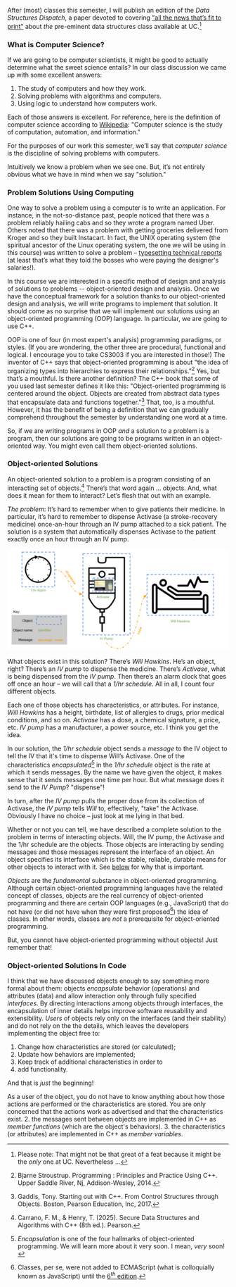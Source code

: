 After (most) classes this semester, I will publish an edition of the _Data Structures Dispatch_, a paper devoted to covering ["all the news that’s fit to print"](https://en.wikipedia.org/wiki/The_New_York_Times#Slogan) about _the_ pre-eminent data structures class available at UC.[^only]

[^only]: Please note: That might not be that great of a feat because it might be the _only_ one at UC. Nevertheless ...

### What is Computer Science?

If we are going to be computer scientists, it might be good to actually determine what the sweet science entails? In our class discussion we came up with some excellent answers:

1. The study of computers and how they work.
1. Solving problems with algorithms and computers.
1. Using logic to understand how computers work.

Each of those answers is excellent. For reference, here is the definition of computer science according to [Wikipedia](https://en.wikipedia.org/wiki/Computer_science): "Computer science is the study of computation, automation, and information."

For the purposes of our work this semester, we’ll say that _computer science_ is the discipline of solving problems with computers.

Intuitively we know a problem when we see one. But, it’s not entirely obvious what we have in mind when we say "solution."

### Problem Solutions Using Computing

One way to solve a problem using a computer is to write an application. For instance, in the not-so-distance past, people noticed that there was a problem reliably hailing cabs and so they wrote a program named Uber. Others noted that there was a problem with getting groceries delivered from Kroger and so they built Instacart. In fact, the UNIX operating system (the spiritual ancestor of the Linux operating system, the one we will be using in this course) was written to solve a problem – [typesetting technical reports](https://www.bell-labs.com/usr/dmr/www/hist.html) (at least that’s what they told the bosses who were paying the designer's salaries!).

In this course we are interested in a specific method of design and analysis of solutions to problems -- object-oriented design and analysis. Once we have the conceptual framework for a solution thanks to our object-oriented design and analysis, we will write programs to implement that solution. It should come as no surprise that we will implement our solutions using an object-oriented programming (OOP) language. In particular, we are going to use C++.

OOP is one of four (in most expert's analysis) programming paradigms, or styles. (If you are wondering, the other three are procedural, functional and logical. I encourage you to take CS3003 if you are interested in those!) The inventor of C++ says that object-oriented programming is about "the idea of organizing types into hierarchies to express their relationships."[^bjarne] Yes, but that’s a mouthful. Is there another definition? The C++ book that some of you used last semester defines it like this: "Object-oriented programming is centered around the object. Objects are created from abstract data types that encapsulate data and functions together."[^gaddis] That, too, is a mouthful. However, it has the benefit of being a definition that we can gradually comprehend throughout the semester by understanding one word at a time.

[^bjarne]: Bjarne Stroustrup. Programming : Principles and Practice Using C++. Upper Saddle River, Nj, Addison-Wesley, 2014.

[^gaddis]: Gaddis, Tony. Starting out with C++. From Control Structures through Objects. Boston, Pearson Education, Inc, 2017.

So, if we are writing programs in OOP _and_ a solution to a problem is a program, then our solutions are going to be programs written in an object-oriented way. You might even call them object-oriented solutions.

### Object-oriented Solutions

An object-oriented solution to a problem is a program consisting of an interacting set of objects.[^walls] There’s that word again ... objects. And, what does it mean for them to interact? Let’s flesh that out with an example.

[^walls]: Carrano, F. M., & Henry, T. (2025). Secure Data Structures and Algorithms with C++ (8th ed.). Pearson.

_The problem_: It’s hard to remember when to give patients their medicine. In particular, it’s hard to remember to dispense Activase (a stroke-recovery medicine) once-an-hour through an IV pump attached to a sick patient. The solution is a system that automatically dispenses Activase to the patient exactly once an hour through an IV pump.

![ExampleOOSolution.png](./graphics/ExampleOOSolution.png)

What objects exist in this solution? There’s _Will Hawkins_. He’s an object, right? There’s an _IV pump_ to dispense the medicine. There’s _Activase_, what is being dispensed from the _IV pump_. Then there’s an alarm clock that goes off once an hour – we will call that a _1/hr schedule_. All in all, I count four different objects.

Each one of those objects has characteristics, or attributes. For instance, _Will Hawkins_ has a height, birthdate, list of allergies to drugs, prior medical conditions, and so on. _Activase_ has a dose, a chemical signature, a price, etc. _IV pump_ has a manufacturer, a power source, etc. I think you get the idea.

In our solution, the _1/hr schedule_ object sends a _message_ to the IV object to tell the IV that it's time to dispense Will’s Activase. One of the characteristics _encapsulated_[^future] in the _1/hr schedule_ object is the rate at which it sends messages. By the name we have given the object, it makes sense that it sends messages one time per hour. But what message does it send to the _IV Pump_? "dispense"!

In turn, after the _IV pump_ pulls the proper dose from its collection of Activase, the _IV pump_ tells _Will_ to, effectively, "take" the Activase. Obviously I have no choice – just look at me lying in that bed.

[^future]: _Encapsulation_ is one of the four hallmarks of object-oriented programming. We will learn more about it very soon. I mean, _very_ soon!

Whether or not you can tell, we have described a complete solution to the problem in terms of interacting objects. Will, the IV pump, the Activase and the 1/hr schedule are the objects. Those objects are interacting by sending messages and those messages represent the interface of an object. An object specifies its interface which is the stable, reliable, durable means for other objects to interact with it. See [below](#object-oriented-solutions-in-code) for why that is important.

_Objects_ are the _fundamental_ substance in object-oriented programming.  Although certain object-oriented programming languages have the related concept of classes, objects are the real currency of object-oriented programming and there are certain OOP languages (e.g., JavaScript) that do not have (or did not have when they were first proposed[^javascript-classes]) the idea of classes. In other words, classes are _not_ a prerequisite for object-oriented programming. 

[^javascript-classes]: Classes, per se, were not added to ECMAScript (what is colloquially known as JavaScript) until the [$6^{th}$ edition](https://tc39.es/ecma262/#sec-intro).

But, you cannot have object-oriented programming without objects! Just remember that!

### Object-oriented Solutions In Code

I think that we have discussed objects enough to say something more formal about them: objects _encapsulate_ behavior (operations) and attributes (data) and allow interaction only through fully specified _interfaces_. By directing interactions among objects through interfaces, the encapsulation of inner details helps improve software reusability and extensibility. _Users_ of objects rely only on the interfaces (and their stability) and do not rely on the the details, which leaves the developers implementing the object free to:

1. Change how characteristics are stored (or calculated);
1. Update how behaviors are implemented;
1. Keep track of additional characteristics in order to
1. add functionality.

And that is _just_ the beginning!

As a user of the object, you do not have to know anything about how those actions are performed or the characteristics are stored. You are only concerned that the actions work as advertised and that the characteristics exist.
2.  the messages sent between objects are implemented in C++ as _member functions_ (which are the object's behaviors).
3.  the characteristics (or attributes) are implemented in C++ as _member variables_.